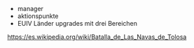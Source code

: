 - manager
- aktionspunkte
- EUIV Länder upgrades mit drei Bereichen

https://es.wikipedia.org/wiki/Batalla_de_Las_Navas_de_Tolosa